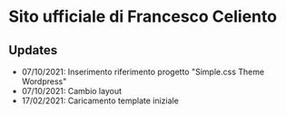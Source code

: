 # Sito ufficiale di Francesco Celiento

## Updates
* 07/10/2021: Inserimento riferimento progetto "Simple.css Theme Wordpress"
* 07/10/2021: Cambio layout
* 17/02/2021: Caricamento template iniziale
